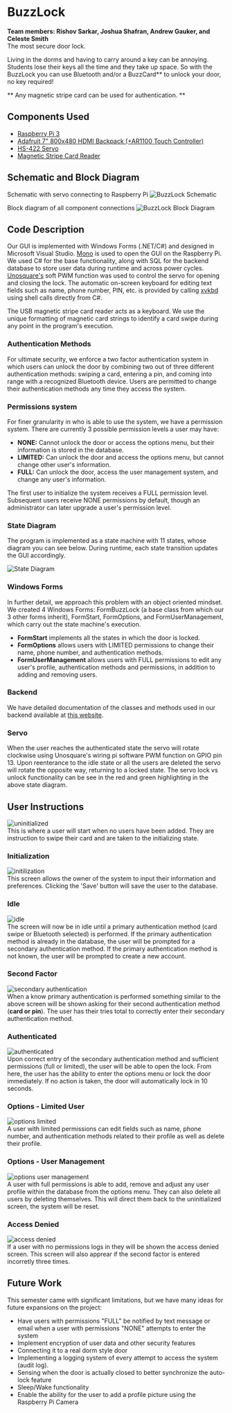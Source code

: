 # BuzzLock
<b> Team members: Rishov Sarkar, Joshua Shafran, Andrew Gauker, and Celeste Smith</b><br/>
The most secure door lock. <br/>

Living in the dorms and having to carry around a key can be annoying. Students lose their keys all the time and they take up space. So with the BuzzLock you can use Bluetooth and/or a BuzzCard** to unlock your door, no key required!

** Any magnetic stripe card can be used for authentication. **

## Components Used
 
  - [Raspberry Pi 3](https://www.raspberrypi.org/products/raspberry-pi-3-model-b/)
  - [Adafruit 7" 800x480 HDMI Backpack (+AR1100 Touch Controller)](https://www.adafruit.com/product/2407)
  - [HS-422 Servo](https://www.sparkfun.com/products/11884)
  - [Magnetic Stripe Card Reader](https://www.amazon.com/2xhome-Magnetic-Registry-Register-Quickbook/dp/B00E85TH9I/ref=sr_1_10?crid=UIZM18I37O7M&keywords=magstripe%2Breader&qid=1584997590&sprefix=%2Caps%2C227&sr=8-10&th=1)

## Schematic and Block Diagram

Schematic with servo connecting to Raspberry Pi
![BuzzLock Schematic](https://github.com/ArkaneMoose/BuzzLock/blob/master/Documentation/4180%20Schematic%20Window.png)

 Block diagram of all component connections
 ![BuzzLock Block Diagram](https://github.com/ArkaneMoose/BuzzLock/blob/master/Documentation/4180%20Block%20Diagram.png)


## Code Description

Our GUI is implemented with Windows Forms (.NET/C#) and designed in Microsoft Visual Studio. [Mono](https://www.mono-project.com/) is used to open the GUI on the Raspberry Pi. We used C# for the base functionality, along with SQL for the backend database to store user data during runtime and across power cycles. [Unosquare's](https://unosquare.github.io/raspberryio/) soft PWM function was used to control the servo for opening and closing the lock. The automatic on-screen keyboard for editing text fields such as name, phone number, PIN, etc. is provided by calling [xvkbd](http://t-sato.in.coocan.jp/xvkbd/) using shell calls directly from C#. 

The USB magnetic stripe card reader acts as a keyboard. We use the unique formatting of magnetic card strings to identify a card swipe during any point in the program's execution. 

### Authentication Methods

For ultimate security, we enforce a two factor authentication system in which users can unlock the door by combining two out of three different authentication methods: swiping a card, entering a pin, and coming into range with a recognized Bluetooth device. Users are permitted to change their authentication methods any time they access the system.

### Permissions system

For finer granularity in who is able to use the system, we have a permission system. There are currently 3 possible permission levels a user may have:

- **NONE:** Cannot unlock the door or access the options menu, but their information is stored in the database.
- **LIMITED:** Can unlock the door and access the options menu, but cannot change other user's information.
- **FULL:** Can unlock the door, access the user management system, and change any user's information.

The first user to initialize the system receives a FULL permission level. Subsequent users receive NONE permissions by default, though an administrator can later upgrade a user's permission level. 

### State Diagram

The program is implemented as a state machine with 11 states, whose diagram you can see below. During runtime, each state transition updates the GUI accordingly. 

![State Diagram](https://github.com/ArkaneMoose/BuzzLock/blob/master/Documentation/4180%20State%20Diagram.png)

### Windows Forms

In further detail, we approach this problem with an object oriented mindset. We created 4 Windows Forms: FormBuzzLock (a base class from which our 3 other forms inherit), FormStart, FormOptions, and FormUserManagement, which carry out the state machine's execution. 

- **FormStart** implements all the states in which the door is locked. 
- **FormOptions** allows users with LIMITED permissions to change their name, phone number, and authentication methods. 
- **FormUserManagement** allows users with FULL permissions to edit any user's profile, authentication methods and permissions, in addition to adding and removing users.

### Backend

We have detailed documentation of the classes and methods used in our backend available at [this website](https://buzzlock-docs.netlify.app/api/buzzlockgui.backend). 

### Servo

When the user reaches the authenticated state the servo will rotate clockwise using Unosquare's wiring pi software PWM function on GPIO pin 13.  Upon reenterance to the idle state or all the users are deleted the servo will rotate the opposite way, returning to a locked state.  The servo lock vs unlock functionality can be see in the red and green highlighting in the above state diagram.  

## User Instructions

![uninitialized](https://github.com/ArkaneMoose/BuzzLock/blob/master/Documentation/Screenshots/Uninitialized.png)  
This is where a user will start when no users have been added.  They are instruction to swipe their card and are taken to the initializing state.

### Initialization

![initilization](https://github.com/ArkaneMoose/BuzzLock/blob/master/Documentation/Screenshots/Initializing%20-%20Card%20Entered.png)  
This screen allows the owner of the system to input their information and preferences. Clicking the 'Save' button will save the user to the database.

### Idle

![idle](https://github.com/ArkaneMoose/BuzzLock/blob/master/Documentation/Screenshots/Idle%20-%20Multiple%20Bluetooth%20Devices.png)  
The screen will now be in idle until a primary authentication method (card swipe or Bluetooth selected) is performed. If the primary authentication method is already in the database, the user will be prompted for a secondary authentication method. If the primary authentication method is not known, the user will be prompted to create a new account. 

### Second Factor

![secondary authentication](https://github.com/ArkaneMoose/BuzzLock/blob/master/Documentation/Screenshots/Second%20Factor%20-%20Pin.png)  
When a know primary authentication is performed something similar to the above screen will be shown asking for their second authentication method (**card or pin**). The user has their tries total to correctly enter their secondary authentication method.  

### Authenticated

![authenticated](https://github.com/ArkaneMoose/BuzzLock/blob/master/Documentation/Screenshots/Authenticated%20-%2010%20sec.png)  
Upon correct entry of the secondary authentication method and sufficient permissions (full or limited), the user will be able to open the lock. From here, the user has the ability to enter the options menu or lock the door immediately. If no action is taken, the door will automatically lock in 10 seconds.

### Options - Limited User

![options limited](https://github.com/ArkaneMoose/BuzzLock/blob/master/Documentation/Screenshots/Options%20-%20Limited%20User.png)  
A user with limited permissions can edit fields such as name, phone number, and authentication methods related to their profile as well as delete their profile.

### Options - User Management

![options user management](https://github.com/ArkaneMoose/BuzzLock/blob/master/Documentation/Screenshots/User%20Management%20-%20Full%2C%20Limited%2C%20None.png)  
A user with full permissions is able to add, remove and adjust any user profile within the database from the options menu.  They can also delete all users by deleting themselves. This will direct them back to the uninitialized screen, the system will be reset.  

### Access Denied

![access denied](https://github.com/ArkaneMoose/BuzzLock/blob/master/Documentation/Screenshots/Access%20Denied%20-%2010%20sec.png)  
If a user with no permissions logs in they will be shown the access denied screen. This screen will also apprear if the second factor is entered incorretly three times.  

## Future Work

This semester came with significant limitations, but we have many ideas for future expansions on the project:
  - Have users with permissions "FULL" be notified by text message or email when a user with permissions "NONE" attempts to enter the system
  - Implement encryption of user data and other security features
  - Connecting it to a real dorm style door
  - Implementing a logging system of every attempt to access the system (audit log).
  - Sensing when the door is actually closed to better synchronize the auto-lock feature
  - Sleep/Wake functionality
  - Enable the ability for the user to add a profile picture using the Raspberry Pi Camera
